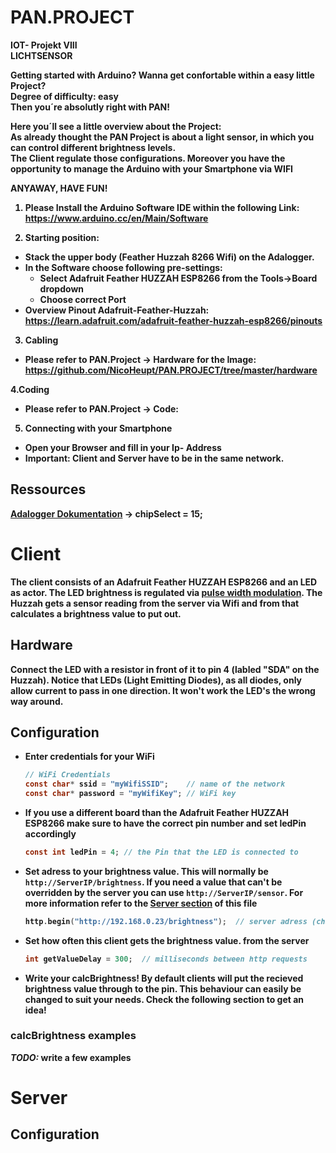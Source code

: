 # PAN.PROJECT
<b>IOT- Projekt VIII<b><br />
<b>LICHTSENSOR<b>



Getting started with Arduino?
Wanna get confortable within a easy little Project?<br />
Degree of difficulty: easy<br />
<b>Then you´re absolutly right with PAN!<b>
  
Here you´ll see a little overview about the Project:<br />
As already thought the PAN Project is about a light sensor, in which you can control different brightness levels.<br />
The Client regulate those configurations. Moreover you have the opportunity to manage the Arduino with your Smartphone via WIFI <br />

<b>ANYAWAY, HAVE FUN!<b>



1. Please Install the Arduino Software IDE within the following Link: https://www.arduino.cc/en/Main/Software

2. Starting position: 
  - Stack the upper body (Feather Huzzah 8266 Wifi) on the Adalogger.
  - In the Software choose following pre-settings:
    - Select Adafruit Feather HUZZAH ESP8266 from the Tools->Board dropdown
    - Choose correct Port
  - Overview Pinout Adafruit-Feather-Huzzah: https://learn.adafruit.com/adafruit-feather-huzzah-esp8266/pinouts
    
3. Cabling<br />
  - Please refer to PAN.Project -> Hardware for the Image: https://github.com/NicoHeupt/PAN.PROJECT/tree/master/hardware

4.Coding<br />
  - Please refer to PAN.Project -> Code: 
  
5. Connecting with your Smartphone<br />
  - Open your Browser and fill in your Ip- Address
  - Important: Client and Server have to be in the same network.
  

## Ressources
[Adalogger Dokumentation](https://learn.adafruit.com/adafruit-feather-m0-adalogger/using-the-sd-card#)
-> __chipSelect = 15;__



# Client
The client consists of an Adafruit Feather HUZZAH ESP8266 and an LED as actor. The LED brightness is regulated via [pulse width modulation](https://www.arduino.cc/en/pmwiki.php?n=Reference/AnalogWrite). The Huzzah gets a sensor reading from the server via Wifi and from that calculates a brightness value to put out.
## Hardware
Connect the LED with a resistor in front of it to pin 4 (labled "SDA" on the Huzzah). Notice that LEDs (Light Emitting Diodes), as all diodes, only allow current to pass in one direction. It won't work the LED's the wrong way around.
## Configuration
* Enter credentials for your WiFi
  ```c
  // WiFi Credentials
  const char* ssid = "myWifiSSID";    // name of the network
  const char* password = "myWifiKey"; // WiFi key
  ```
* If you use a different board than the Adafruit Feather HUZZAH ESP8266 make sure to have the correct pin number and set ledPin accordingly
  ```c
  const int ledPin = 4; // the Pin that the LED is connected to
  ```  
* Set adress to your brightness value. This will normally be `http://ServerIP/brightness`. If you need a value that can't be overridden by the server you can use `http://ServerIP/sensor`.   For more information refer to the [Server section](#Server) of this file
  ```c
  http.begin("http://192.168.0.23/brightness");  // server adress (change to your server's address)
  ```
* Set how often this client gets the brightness value. from the server
  ```c
  int getValueDelay = 300;  // milliseconds between http requests
  ```
* Write your calcBrightness! By default clients will put the recieved brightness value through to the pin. This behaviour can easily be changed to suit your needs. Check the following section to get an idea!
### calcBrightness examples
_TODO:_ write a few examples

# Server
## Configuration